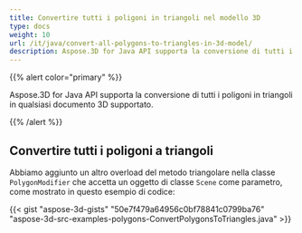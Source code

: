 ```yaml
---
title: Convertire tutti i poligoni in triangoli nel modello 3D
type: docs
weight: 10
url: /it/java/convert-all-polygons-to-triangles-in-3d-model/
description: Aspose.3D for Java API supporta la conversione di tutti i poligoni in triangoli in qualsiasi documento 3D supportato.
---
```

{{% alert color="primary" %}} 

Aspose.3D for Java API supporta la conversione di tutti i poligoni in triangoli in qualsiasi documento 3D supportato.

{{% /alert %}} 
##  **Convertire tutti i poligoni a triangoli**
Abbiamo aggiunto un altro overload del metodo triangolare nella classe `PolygonModifier` che accetta un oggetto di classe `Scene` come parametro, come mostrato in questo esempio di codice:

{{< gist "aspose-3d-gists" "50e7f479a64956c0bf78841c0799ba76" "aspose-3d-src-examples-polygons-ConvertPolygonsToTriangles.java" >}}
